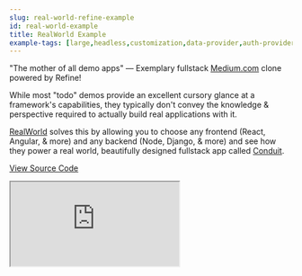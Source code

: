 ```yaml
---
slug: real-world-refine-example
id: real-world-example
title: RealWorld Example
example-tags: [large,headless,customization,data-provider,auth-provider]
---
```


"The mother of all demo apps" — Exemplary fullstack [Medium.com](https://medium.com/) clone powered by Refine!

While most "todo" demos provide an excellent cursory glance at a framework's capabilities, they typically don't convey the knowledge & perspective required to actually build real applications with it.

[RealWorld](https://github.com/gothinkster/realworld) solves this by allowing you to choose any frontend (React, Angular, & more) and any backend (Node, Django, & more) and see how they power a real world, beautifully designed fullstack app called [Conduit](https://demo.realworld.io/#/).

[View Source Code](https://github.com/refinedev/real-world-example)

<iframe loading="lazy" src="https://codesandbox.io/embed/github/refinedev/real-world-example?view=preview&theme=dark&codemirror=1"
    style={{width: "100%", height:"80vh", border: "0px", borderRadius: "8px", overflow:"hidden"}}
    title="refine-tutorial"
></iframe>
